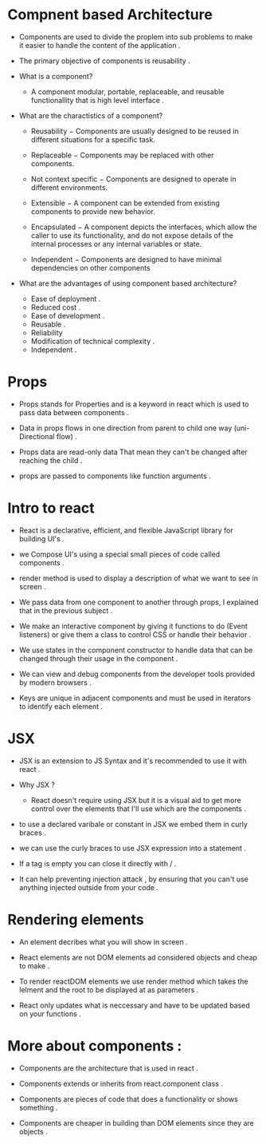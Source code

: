 # Compnent based Architecture 

- Components are used to divide the proplem into sub problems to make it easier to handle the content of the application .
- The primary objective of components is reusability .

- What is a component?
    - A component modular, portable, replaceable, and reusable functionallity that is high level interface .


- What are the charactistics of a component?
    - Reusability − Components are usually designed to be reused in different situations for a specific task.

    - Replaceable − Components may be replaced with other components.

    - Not context specific − Components are designed to operate in different environments.

    - Extensible − A component can be extended from existing components to provide new behavior.

    - Encapsulated − A component depicts the interfaces, which allow the caller to use its functionality, and do not expose details of the internal processes or any internal variables or state.

    - Independent − Components are designed to have minimal dependencies on other components


- What are the advantages of using component based architecture?

    - Ease of deployment .
    - Reduced cost .
    - Ease of development .
    - Reusable .
    - Reliability
    - Modification of technical complexity .
    - Independent .


# Props

- Props stands for Properties and is a keyword in react which is used to pass data between components .

- Data in props flows in one direction from parent to child one way (uni-Directional flow) .

- Props data are read-only data That mean they can't be changed after reaching the child .

- props are passed to components like function arguments .

# Intro to react 

- React is a declarative, efficient, and flexible JavaScript library for building UI's .

- we Compose UI's using a special small pieces of code called components .

- render method is used to display a description of what we want to see in screen .

- We pass data from one component to another through props, I explained that in the previous subject .

- We make an interactive component by giving it functions to do (Event listeners) or give them a class to control CSS or handle their behavior .

- We use states in the component constructor to handle data that can be changed through their usage in the component .

- We can view and debug components from the developer tools provided by modern browsers .

- Keys are unique in adjacent components and must be used in iterators to identify each element .


# JSX 

- JSX is an extension to JS Syntax and it's recommended to use it with react .

- Why JSX ?
    - React doesn't require using JSX but it is a visual aid to get more control over the elements that I'll use which are the components .

- to use a declared varibale or constant in JSX we embed them in curly braces .

- we can use the curly braces to use JSX expression into a statement .

- If a tag is empty you can close it directly with / .

- It can help preventing injection attack , by ensuring that you can't use anything injected outside from your code .

# Rendering elements

- An element decribes what you will show in screen .

- React elements are not DOM elements ad considered objects and cheap to make .

- To render reactDOM elements we use render method which takes the lelment and the root to be displayed at as parameters .

- React only updates what is neccessary and have to be updated based on your functions . 


# More about components : 
- Components are the architecture that is used in react .

- Components extends or inherits from react.component class .

- Components are pieces of code that does a functionality or shows something .

- Components are cheaper in building than DOM elements since they are objects . 


